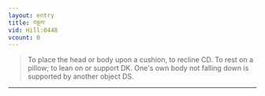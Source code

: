 ```yaml
---
layout: entry
title: བསྔས་
vid: Hill:0448
vcount: 0
---
```

> To place the head or body upon a cushion, to recline CD\. To rest on a pillow; to lean on or support DK\. One's own body not falling down is supported by another object DS\.


---

